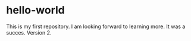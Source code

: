 # hello-world
This is my first repository.
I am looking forward to learning more.
It was a succes.
Version 2.
